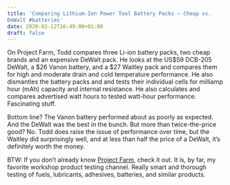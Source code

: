 ```yaml
---
title: 'Comparing Lithium-Ion Power Tool Battery Packs – Cheap vs.
DeWalt #batteries'
date: 2020-02-12T16:49:00+01:00
draft: false
---
```


On Project Farm, Todd compares three Li-ion battery packs, two cheap brands and an expensive DeWalt pack. He looks at the US$59 DCB-205 DeWalt, a $26 Vanon battery, and a $27 Waitley pack and compares them for high and moderate drain and cold temperature performance. He also dismantles the battery packs and and tests their individual cells for milliamp hour (mAh) capacity and internal resistance. He also calculates and compares advertised watt hours to tested watt-hour performance. Fascinating stuff.

Bottom line? The Vanon battery performed about as poorly as expected. And the DeWalt was the best in the bunch. But more than twice-the-price good? No. Todd does raise the issue of performance over time, but the Waitley did surprisingly well, and at less than half the price of a DeWalt, it’s definitely worth the money.

BTW: If you don’t already know [Project Farm](https://www.youtube.com/channel/UC2rzsm1Qi6N1X-wuOg_p0Ng), check it out. It is, by far, my favorite workshop product testing channel. Really smart and thorough testing of fuels, lubricants, adhesives, batteries, and similar products.